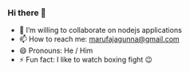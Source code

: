 ### Hi there 👋

- 👯 I’m willing to collaborate on nodejs applications
- 📫 How to reach me: marufajagunna@gmail.com
- 😄 Pronouns: He / Him
- ⚡ Fun fact: I like to watch boxing fight 😉
